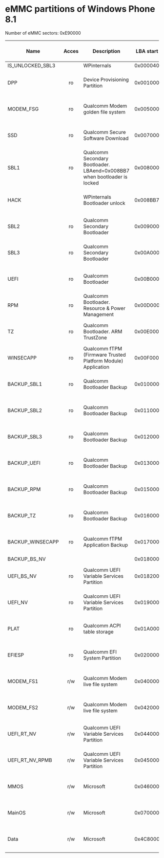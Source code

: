 # eMMC partitions of Windows Phone 8.1

Number of eMMC sectors: 0xE90000

| Name            | Acces | Description | LBA start | LBA end | Size (bytes) | File system | Present in .ffu file | GUID | Attribute flags |
|-----------------|:-----:|-------------|-----------|---------|--------------|-------------|:--------------------:|------|-----------------|
|IS_UNLOCKED_SBL3 | | WPinternals | 0x000040 | 0x000040 | 0x0000000200 | | :white_large_square: | | |
|DPP              | ro | Device Provisioning Partition | 0x001000 | 0x004FFF | 0x0000800000 | FAT | :white_large_square: | EBD0A0A2-B9E5-4433-87C0-68B6B72699C7 | 0x8000000000000000 |
|MODEM_FSG        | ro | Qualcomm Modem golden file system | 0x005000 | 0x0067FF | 0x0000300000 | | :white_large_square: | 638FF8E2-22C9-E33B-8F5D-0E81686A68CB | 0x8000000000000000 |
|SSD              | ro | Qualcomm Secure Software Download | 0x007000 | 0x00701F | 0x0000004000 | | :white_large_square: | 2C86E742-745E-4FDD-BFD8-B6A7AC638772 | 0x8000000000000000 |
|SBL1             | ro | Qualcomm Secondary Bootloader. LBAend=0x008BB7 when bootloader is locked | 0x008000 | 0x008BB6 | 0x0000176E00 | | :white_check_mark: | DEA0BA2C-CBDD-4805-B4F9-F428251C3E98 | 0x8000000000000000 |
|HACK             | | WPinternals Bootloader unlock | 0x008BB7 | 0x008BB7 | 0x0000000200 | | :white_large_square: | 8C6B52AD-8A9E-4398-AD09-AE916E53AE2D | 0x8000000000000000 |
|SBL2             | ro | Qualcomm Secondary Bootloader | 0x009000 | 0x009BB7 | 0x0000177000 | | :white_check_mark: | 74747474-7474-7474-7474-747474747474 | 0x8000000000000000 |
|SBL3             | ro | Qualcomm Secondary Bootloader | 0x00A000 | 0x00AFFF | 0x0000200000 | | :white_check_mark: | 05E044DF-92F1-4325-B69E-374A82E97D6E | 0x8000000000000000 |
|UEFI             | ro | Qualcomm Bootloader | 0x00B000 | 0x00C387 | 0x0000271000 | | :white_check_mark: | 400FFDCD-22E0-47E7-9A23-F16ED9382388 | 0x8000000000000000 |
|RPM              | ro | Qualcomm Bootloader. Resource & Power Management | 0x00D000 | 0x00D3E7 | 0x000007d000 | | :white_check_mark: | 098DF793-D712-413D-9D4E-89D711772228 | 0x8000000000000000 |
|TZ               | ro | Qualcomm Bootloader. ARM TrustZone | 0x00E000 | 0x00E3E7 | 0x000007d000 | | :white_check_mark: | A053AA7F-40B8-4B1C-BA08-2F68AC71A4F4 | 0x8000000000000000 |
|WINSECAPP        | ro | Qualcomm fTPM (Firmware Trusted Platform Module) Application | 0x00F000 | 0x00F3FF | 0x0000080000 | | :white_check_mark: | 69B4201F-A5AD-45EB-9F49-45B38CCDAEF5 | 0x8000000000000000 |
|BACKUP_SBL1      | ro | Qualcomm Bootloader Backup | 0x010000 | 0x010BB7 | 0x0000177000 | | :white_large_square: | A3381699-350C-465E-BD5D-FA3AB901A39A | 0x8000000000000000 |
|BACKUP_SBL2      | ro | Qualcomm Bootloader Backup | 0x011000 | 0x011BB7 | 0x0000177000 | | :white_large_square: | A3381699-350C-465E-BD5D-FA3AB901A39A | 0x8000000000000000 |
|BACKUP_SBL3      | ro | Qualcomm Bootloader Backup | 0x012000 | 0x012FFF | 0x0000200000 | | :white_large_square: | A3381699-350C-465E-BD5D-FA3AB901A39A | 0x8000000000000000 |
|BACKUP_UEFI      | ro | Qualcomm Bootloader Backup | 0x013000 | 0x014387 | 0x0000271000 | | :white_large_square: | A3381699-350C-465E-BD5D-FA3AB901A39A | 0x8000000000000000 |
|BACKUP_RPM       | ro | Qualcomm Bootloader Backup | 0x015000 | 0x0153E7 | 0x000007d000 | | :white_large_square: | A3381699-350C-465E-BD5D-FA3AB901A39A | 0x8000000000000000 |
|BACKUP_TZ        | ro | Qualcomm Bootloader Backup | 0x016000 | 0x0163E7 | 0x000007d000 | | :white_large_square: | A3381699-350C-465E-BD5D-FA3AB901A39A | 0x8000000000000000 |
|BACKUP_WINSECAPP | ro | Qualcomm fTPM Application Backup | 0x017000 | 0x0173FF | 0x0000080000 | | :white_large_square: | A3381699-350C-465E-BD5D-FA3AB901A39A | 0x8000000000000000 |
|BACKUP_BS_NV     | | | 0x018000 | 0x0181FF | 0x0000040000 | | :white_large_square: |
|UEFI_BS_NV       | ro | Qualcomm UEFI Variable Services Partition | 0x018200 | 0x0183FF | 0x0000040000 | | :white_large_square: | F0B4F48B-AEBA-4ECF-9142-5DC30CDC3E77 | 0x8000000000000000 |
|UEFI_NV          | ro | Qualcomm UEFI Variable Services Partition | 0x019000 | 0x0191FF | 0x0000040000 | | :white_large_square: | 74DA3EE7-D422-487C-A573-CE03C261362F | 0x8000000000000000 |
|PLAT             | ro | Qualcomm ACPI table storage | 0x01A000 | 0x01DFFF | 0x0000800000 | | :white_check_mark: | 543C031A-4CB6-4897-BFFE-4B485768A8AD | 0x8000000000000000 |
|EFIESP           | ro | Qualcomm EFI System Partition | 0x020000 | 0x03FFFF | 0x0004000000 | FAT | :white_check_mark: | EBD0A0A2-B9E5-4433-87C0-68B6B72699C7 | 0x8000000000000000 |
|MODEM_FS1        | r/w | Qualcomm Modem live file system | 0x040000 | 0x0417FF | 0x0000300000 | | :white_large_square: | EBBEADAF-22C9-E33B-8F5D-0E81686A68CB | 0x8000000000000000 |
|MODEM_FS2        | r/w | Qualcomm Modem live file system | 0x042000 | 0x0437FF | 0x0000300000 | | :white_large_square: | 0A288B1F-22C9-E33B-8F5D-0E81686A68CB | 0x8000000000000000 |
|UEFI_RT_NV       | r/w | Qualcomm UEFI Variable Services Partition | 0x044000 | 0x0441FF | 0x000004000 | | :white_large_square: | 6BB94537-7D1C-44D0-9DFE-6D77C011DBFC | 0x8000000000000000 |
|UEFI_RT_NV_RPMB  | r/w | Qualcomm UEFI Variable Services Partition | 0x045000 | 0x0450FF | 0x0000020000 | | :white_large_square: | E35F99CF-0025-4252-A608-CAAA1289CAF4 | 0x8000000000000000 |
|MMOS             | r/w | Microsoft | 0x046000 | 0x06DF5F | 0x0004FEC000 | FAT | :white_check_mark: | EBD0A0A2-B9E5-4433-87C0-68B6B72699C7 | 0x8000000000000000 |
|MainOS           | r/w | Microsoft | 0x070000 | 0x4C7EFF | 0x008AFE0000 | NTFS | :white_check_mark: | EBD0A0A2-B9E5-4433-87C0-68B6B72699C7 | 0x0000000000000000 |
|Data             | r/w | Microsoft | 0x4C8000 | 0xE8FFDE | 0x0138FFBE00 | NTFS | :white_check_mark: | EBD0A0A2-B9E5-4433-87C0-68B6B72699C7 | 0x0000000000000000 |



